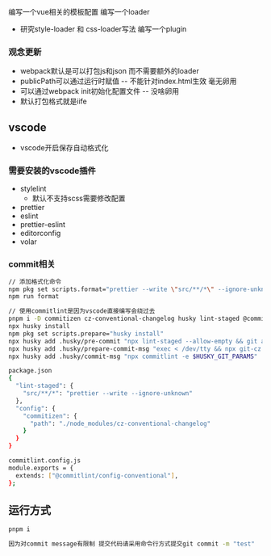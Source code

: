 编写一个vue相关的模板配置
编写一个loader

- 研究style-loader 和 css-loader写法
  编写一个plugin

### 观念更新

- webpack默认是可以打包js和json 而不需要额外的loader
- publicPath可以通过运行时赋值 -- 不能针对index.html生效 毫无卵用
- 可以通过webpack init初始化配置文件 -- 没啥卵用
- 默认打包格式就是iife

## vscode

- vscode开启保存自动格式化

### 需要安装的vscode插件

- stylelint
  - 默认不支持scss需要修改配置
- prettier
- eslint
- prettier-eslint
- editorconfig
- volar

### commit相关

```bash
// 添加格式化命令
npm pkg set scripts.format="prettier --write \"src/**/*\" --ignore-unknown"
npm run format

// 使用commitlint是因为vscode直接编写会绕过去
pnpm i -D commitizen cz-conventional-changelog husky lint-staged @commitlint/cli @commitlint/config-conventional commit-and-tag-version
npx husky install
npm pkg set scripts.prepare="husky install"
npx husky add .husky/pre-commit "npx lint-staged --allow-empty && git add -A"
npx husky add .husky/prepare-commit-msg "exec < /dev/tty && npx git-cz --hook || true"
npx husky add .husky/commit-msg "npx commitlint -e $HUSKY_GIT_PARAMS"

package.json
{
  "lint-staged": {
    "src/**/*": "prettier --write --ignore-unknown"
  },
  "config": {
    "commitizen": {
      "path": "./node_modules/cz-conventional-changelog"
    }
  }
}

commitlint.config.js
module.exports = {
  extends: ["@commitlint/config-conventional"],
};
```

## 运行方式

```bash
pnpm i

因为对commit message有限制 提交代码请采用命令行方式提交git commit -m "test"
```
